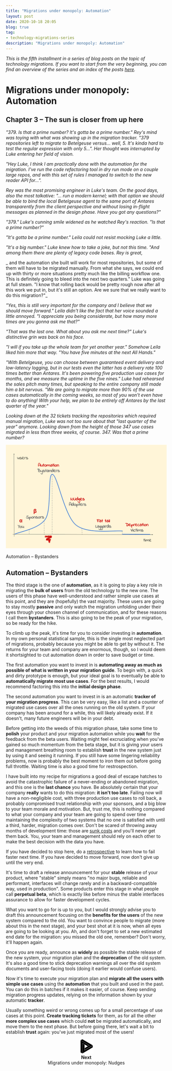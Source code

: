 ```yaml
---
title: "Migrations under monopoly: Automation"
layout: post
date: 2020-10-18 20:05
blog: true
tag:
- technology-migrations-series
description: "Migrations under monopoly: Automation"
---
```


_This is the fifth installment in a series of blog posts on the topic of technology migrations. If you want to start from the very beginning, you can find an overview of the series and an index of the posts [here](http://poros.github.io/the-technology-migrations-series/)._

# Migrations under monopoly: Automation

## Chapter 3 – The sun is closer from up here

_"379. Is that a prime number? It's gotta be a prime number." Rey's mind was toying with what was showing up in the migration tracker. "379 repositories left to migrate to Betelgeuse versus… well, 5. It's kinda hard to test the regular expression with only 5…". Her thought was interrupted by Luke entering her field of vision._

_"Hey Luke, I think I am practically done with the automation for the migration. I've run the code refactoring tool in dry run mode on a couple large repos, and with this set of rules I managed to switch to the new reader API for…"._

_Rey was the most promising engineer in Luke's team. On the good days, also the most talkative: "… run a modern kernel; with that option we should be able to bind the local Betelgeuse agent to the same port of Antares transparently from the client perspective and without losing in-flight messages as planned in the design phase. Have you got any questions?"_

_"379." Luke's cunning smile widened as he watched Rey's reaction. "Is that a prime number?"_

_"It's gotta be a prime number." Leila could not resist mocking Luke a little._

_"It's a big number." Luke knew how to take a joke, but not this time. "And among them there are plenty of legacy code bases. Rey is great,_

_ and the automation she built will work for most repositories, but some of them will have to be migrated manually. From what she says, we could end up with thirty or more situations pretty much like the billing workflow one. This is definitely going to bleed into the next two quarters." Luke was going at full steam. "I know that rolling back would be pretty rough now after all this work we put in, but it's still an option. Are we sure that we really want to do this migration?"_

_"Yes, this is still very important for the company and I believe that we should move forward." Leila didn't like the fact that her voice sounded a little annoyed. "I appreciate you being considerate, but how many more times are you gonna ask me that?"_

_"That was the last one. What about you ask me next time?" Luke's distinctive grin was back on his face._

_"I will if you take up the whole team for yet another year." Somehow Leila liked him more that way. "You have five minutes at the next All Hands."_

_"With Betelgeuse, you can choose between guaranteed event delivery and low-latency logging, but in our tests even the latter has a delivery rate 100 times better than Antares. It's been powering five production use cases for months, and we measure the uptime in the five nines." Luke had rehearsed the sales pitch many times, but speaking to the entire company still made him a bit nervous. "We are going to migrate more than 90% of the use cases automatically in the coming weeks, so most of you won't even have to do anything! With your help, we plan to be entirely off Antares by the last quarter of the year."_

_Looking down at the 32 tickets tracking the repositories which required manual migration, Luke was not too sure about that "last quarter of the year" anymore. Looking down from the height of those 347 use cases migrated in less than three weeks, of course. 347. Was that a prime number?_

![Automation](/assets/images/migrations_under_monopoly_3.png)
<figcaption class="caption">Automation – Bystanders</figcaption>

## Automation – Bystanders

The third stage is the one of **automation**, as it is going to play a key role in migrating the **bulk of users** from the old technology to the new one. The users of this phase have well-understood and rather simple use cases at this point, and they are (hopefully) the vast majority. These users are going to stay mostly **passive** and only watch the migration unfolding under their eyes through your chosen channel of communication, and for these reasons I call them **bystanders**. This is also going to be the peak of your migration, so be ready for the hike.

To climb up the peak, it's time for you to consider investing in **automation**. In my own personal statistical sample, this is the single most neglected part of migrations, probably because you might be able to get by without it. The returns for your team and company are enormous, though, so I would deem it shortsighted to cut automation down in order to save budget or time.

The first automation you want to invest in is **automating away as much as possible of what is written in your migration guide**. To begin with, a quick and dirty prototype is enough, but your ideal goal is to eventually be able to **automatically migrate most use cases**. For the best results, I would recommend factoring this into the **initial design phase**.

The second automation you want to invest in is an automatic **tracker of your migration progress**. This can be very easy, like a list and a counter of migrated use cases over all the ones running on the old system. If your company has been around for a while, this will likely already exist. If it doesn't, many future engineers will be in your debt.

Before getting into the weeds of this migration phase, take some time to **polish** your product and your migration automation while you **wait** for the feedback from the beta users. Waiting might feel excruciating when you've gained so much momentum from the beta stage, but it is giving your users and management breathing room to establish **trust** in the new system just by using it and seeing it running. If you still have some lingering reliability problems, now is probably the best moment to iron them out before going full throttle. Waiting time is also a good time for restrospection.

I have built into my recipe for migrations a good deal of escape hatches to avoid the catastrophic failure of a never-ending or abandoned migration, and this one is the **last chance** you have. Be absolutely certain that your company **really** wants to do this migration: **it isn't too late**. Failing now will have a non-negligible cost, with three production use cases to roll back, a probably compromised trust relationship with your sponsors, and a big blow to your team morale and motivation. But, trust me, this is nothing compared to what your company and your team are going to spend over time maintaining the complexity of two systems that no one is satisfied with until a third, harder, migration comes over. Don't be scared of throwing away months of development time: those are [sunk costs](https://en.wikipedia.org/wiki/Sunk_cost) and you'll never get them back. You, your team and management should rely on each other to make the best decision with the data you have.

If you have decided to stop here, do a [retrospective](https://en.wikipedia.org/wiki/Retrospective) to learn how to fail faster next time. If you have decided to move forward, now don't give up until the very end.

It's time to draft a release announcement for your **stable** release of your product, where "stable" simply means "no major bugs, reliable and performant, interfaces will change rarely and in a backward-compatible way, used in production". Some products enter this stage in what people call **perpetual beta**, which is exactly like before minus the stable interfaces assurance to allow for faster development cycles.

What you want to go for is up to you, but I would strongly advise you to draft this announcement focusing on the **benefits for the users** of the new system compared to the old. You want to convince people to migrate (more about this in the next stage), and your best shot at it is now, when all eyes are going to be looking at you. Ah, and don't forget to set a new estimated end date for the migration: you missed the old one, remember? Don't worry, it'll happen again.

Once you are ready, announce as **widely** as possible the stable release of the new system, your migration plan and the **deprecation** of the old system. It's also a good time to stick deprecation warnings all over the old system documents and user-facing tools (doing it earlier would confuse users).

Now it's time to execute your migration plan and **migrate all the users with simple use cases** using the **automation** that you built and used in the past. You can do this in batches if it makes it easier, of course. Keep sending migration progress updates, relying on the information shown by your automatic **tracker**.

Usually something weird or wrong comes up for a small percentage of use cases at this point. **Create tracking tickets** for them, as for all the other **more complex use cases** which could **not** be migrated automatically, and move them to the next phase. But before going there, let's wait a bit to establish **trust** again: you've just migrated most of the users!

<div align="center">
<a href="http://poros.github.io/mum-nudges/">
<img src="/assets/images/next.png" alt="Next">
</a>
<b><figcaption class="caption">Next</figcaption></b>
<figcaption class="caption">Migrations under monopoly: Nudges</figcaption>
</div>

